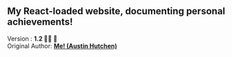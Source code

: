 <h2>My React-loaded website, documenting personal achievements!</h2> Version : <b> 1.2 🙌🏽 🎉 </b>
<br/> Original Author: <u><b>Me! (Austin Hutchen) </b></u> 

